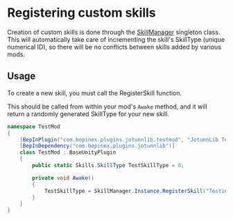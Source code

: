 # Registering custom skills
Creation of custom skills is done through the [SkillManager](xref:JotunnLib.Managers.SkillManager) singleton class.
This will automatically take care of incrementing the skill's SkillType (unique numerical ID), so there will be no conflicts between skills added by various mods.

## Usage
To create a new skill, you must call the RegisterSkill function.

This should be called from within your mod's `Awake` method, and it will return a randomly generated SkillType for your new skill.
```cs
namespace TestMod
{
    [BepInPlugin("com.bepinex.plugins.jotunnlib.testmod", "JotunnLib Test Mod", "0.0.1")]
    [BepInDependency("com.bepinex.plugins.jotunnlib")]
    class TestMod : BaseUnityPlugin
    {
        public static Skills.SkillType TestSkillType = 0;

        private void Awake()
        {
            TestSkillType = SkillManager.Instance.RegisterSkill("Testing", "A nice testing skill");
        }
    }
}
```